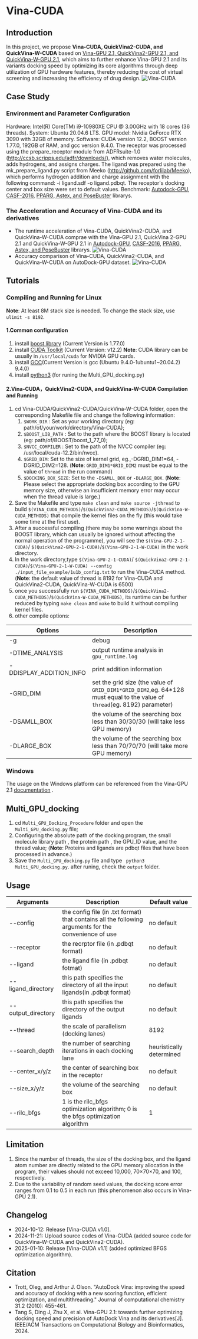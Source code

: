 # Vina-CUDA
## Introduction
In this project, we propose **Vina-CUDA, QuickVina2-CUDA, and QuickVina-W-CUDA** based on [Vina-GPU 2.1, QuickVina2-GPU 2.1, and QuickVina-W-GPU 2.1](https://github.com/DeltaGroupNJUPT/Vina-GPU-2.1), which aims to further enhance Vina-GPU 2.1 and its variants docking speed by optimizing its core algorithms through deep utilization of GPU hardware features, thereby reducing the cost of virtual screening and increasing the efficiency of drug design. 
![Vina-CUDA](./image/Vina-CUDA.png)

## Case Study
### Environment and Parameter Configuration
Hardware: Intel(R) Core(TM) i9-10980XE CPU @ 3.00GHz with 18 cores (36 threads). System: Ubuntu 20.04.6 LTS. GPU model: Nvidia GeForce RTX 3090 with 32GB of memory. Software: CUDA version 12.2, BOOST version 1.77.0, 192GB of RAM, and gcc version 9.4.0. The receptor was processed using the prepare\_receptor module from ADFRsuite-1.0 (http://ccsb.scripps.edu/adfr/downloads/), which removes water molecules, adds hydrogens, and assigns charges. The ligand was prepared using the mk\_prepare\_ligand.py script from Meeko (http://github.com/forlilab/Meeko), which performs hydrogen addition and charge assignment with the following command: -i ligand.sdf -o ligand.pdbqt. The receptor's docking center and box size were set to default values. Benchmark: [Autodock-GPU](https://enodo.org/records/4031961), [CASF-2016](https://www.pdbbind.org.cn/index.php), [PPARG, Astex, and PoseBuster](https://github.com/dptech-corp/Uni-Dock-Benchmarks) librarys.
### The Acceleration and Accuracy of Vina-CUDA and its derivatives
* The runtime acceleration of Vina-CUDA, QuickVina2-CUDA, and QuickVina-W-CUDA comprae with the Vina-GPU 2.1, QuickVina 2-GPU 2.1 and QuickVina-W-GPU 2.1 in [Autodock-GPU](https://enodo.org/records/4031961), [CASF-2016](https://www.pdbbind.org.cn/index.php), [PPARG, Astex, and PoseBuster](https://github.com/dptech-corp/Uni-Dock-Benchmarks) librarys.
![Vina-CUDA](./image/docking_runtime_for_program_update.png)
* Accuracy comparison of Vina-CUDA, QuickVina2-CUDA, and QuickVina-W-CUDA on AutoDock-GPU dataset.
![Vina-CUDA](./image/Autodck-GPU-RSMD-SCORE-Result.png)
 ## Tutorials
 ### Compiling and Running for Linux
 **Note**: At least 8M stack size is needed. To change the stack size, use `ulimit -s 8192`.
 #### 1.Common configuration
 1. install [boost library](https://www.boost.org/) (Current Version is 1.77.0)
 2. install [CUDA Toolkit](https://developer.nvidia.com/cuda-downloads) (Current Version: v12.2)   **Note**: CUDA library can be usually in `/usr/local/cuda` for NVIDIA GPU cards.
 3. install [GCC](https://gcc.gnu.org/)(Current Version is gcc (Ubuntu 9.4.0-1ubuntu1~20.04.2) 9.4.0)
 4. install [python3](https://www.python.org/downloads/) (for runing the Multi_GPU_docking.py)

 #### 2.Vina-CUDA，QuickVina2-CUDA, and QuickVina-W-CUDA Compilation and Running
 1. cd Vina-CUDA/QuickVina2-CUDA/QuickVina-W-CUDA folder, open the corresponding Makefile file and change the following information: 
       1. `$WORK_DIR` : Set as your working directory (eg: path/of/your/work/directory/Vina-CUDA);
       2. `$BOOST_LIB_PATH` : Set to the path where the BOOST library is located (eg: path/of/BOOST/boost_1_77_0);
       3. `$NVCC_COMPILER` : Set to the path of the NVCC compiler (eg: /usr/local/cuda-12.2/bin/nvcc).
       4. `$GRID_DIM`: Set to the size of kernel grid, eg.,-DGRID_DIM1=64, -DGRID_DIM2=128. (**Note**: `GRID_DIM1*GRID_DIM2` must be equal to the value of `thread` in the run command)
       5. `$DOCKING_BOX_SIZE`: Set to the `-DSAMLL_BOX` or `-DLARGE_BOX`. (**Note**: Please select the appropriate docking box according to the GPU memory size, otherwise an insufficient memory error may occur when the thread value is large.)
 2. Save the Makefile and type `make clean` and `make source -jthread` to build `$(VINA_CUDA_METHODS)`/`$(QuickVina2-CUDA_METHODS)`/`$(QuickVina-W-CUDA_METHODS)` that compile the kernel files on the fly (this would take some time at the first use).
 3. After a successful compiling (there may be some warnings about the BOOST library, which can usually be ignored without affecting the normal operation of the programme), you will see the `$(Vina-GPU-2-1-CUDA)`/ `$(QuickVina2-GPU-2-1-CUDA)`/`$(Vina-GPU-2-1-W-CUDA)` in the work directory.
 4. In the work directory,type `$(Vina-GPU-2-1-CUDA)`/ `$(QuickVina2-GPU-2-1-CUDA)`/`$(Vina-GPU-2-1-W-CUDA) --config ./input_file_example/1u1b_config.txt` to run the Vina-CUDA method. (**Note**: the default value of thread is 8192 for Vina-CUDA and QuickVina2-CUDA, QuickVina-W-CUDA is 6500)
 5. once you successfully run `$(VINA_CUDA_METHODS)`/`$(QuickVina2-CUDA_METHODS)`/`$(QuickVina-W-CUDA_METHODS)`, its runtime can be further reduced by typing `make clean` and `make` to build it without compiling kernel files.
 6. other compile options:

|Options| Description|
|--|--|
| -g | debug|
|-DTIME_ANALYSIS|output runtime analysis in `gpu_runtime.log`|
|-DDISPLAY_ADDITION_INFO|print addition information|
|-GRID_DIM|set the grid size (the value of `GRID_DIM1*GRID_DIM2`,eg. 64*128 must equal to the value of `thread`(eg. 8192) parameter)|
|-DSAMLL_BOX|the volume of the searching box less than 30/30/30 (will take less GPU memory)|
|-DLARGE_BOX|the volume of the searching box less than 70/70/70 (will take more GPU memory)

### Windows
The usage on the Windows platform can be referenced from the Vina-GPU 2.1 [documentation](https://github.com/DeltaGroupNJUPT/Vina-GPU-2.1?tab=readme-ov-file#windows) .

## Multi_GPU_docking
1. cd `Multi_GPU_Docking_Procedure` folder and open the `Multi_GPU_docking.py` file;
2. Configuring the absolute path of the docking program, the small molecule library path , the protein path , the GPU_ID value, and the thread value; (**Note**: Proteins and ligands are pdbqt files that have been processed in advance.)
3. Save the `Multi_GPU_docking.py` file and type ` python3 Multi_GPU_docking.py`. after runing, check the `output` folder.

## Usage
|Arguments| Description|Default value
|--|--|--|
|--config | the config file (in .txt format) that contains all the following arguments for the convenience of use| no default
| --receptor | the recrptor file (in .pdbqt format)| no default
|--ligand| the ligand file (in .pdbqt fotmat)| no default
|--ligand_directory| this path specifies the directory of all the input ligands(in .pdbqt format) | no default
|--output_directory| this path specifies the directory of the output ligands | no default
|--thread| the scale of parallelism (docking lanes)|8192
|--search_depth| the number of searching iterations in each docking lane| heuristically determined
|--center_x/y/z|the center of searching box in the receptor|no default
|--size_x/y/z|the volume of the searching box|no default 
|--rilc_bfgs| 1 is the rilc_bfgs optimization algorithm; 0 is the bfgs optimization algorithm | 1

## Limitation
1. Since the number of threads, the size of the docking box, and the ligand atom number are directly related to the GPU memory allocation in the program, their values should not exceed 10,000, 70×70×70, and 100, respectively.
2. Due to the variability of random seed values, the docking score error ranges from 0.1 to 0.5 in each run (this phenomenon also occurs in Vina-GPU 2.1).

## Changelog
- 2024-10-12: Release [Vina-CUDA v1.0].
- 2024-11-21: Upload source codes of Vina-CUDA (added source code for QuickVina-W-CUDA and QuickVina2-CUDA).
- 2025-01-10: Release [Vina-CUDA v1.1] (added optimized BFGS optimization algorithm).

## Citation
* Trott, Oleg, and Arthur J. Olson. "AutoDock Vina: improving the speed and accuracy of docking with a new scoring function, efficient optimization, and multithreading." Journal of computational chemistry 31.2 (2010): 455-461.
* Tang S, Ding J, Zhu X, et al. Vina-GPU 2.1: towards further optimizing docking speed and precision of AutoDock Vina and its derivatives[J]. IEEE/ACM Transactions on Computational Biology and Bioinformatics, 2024.
